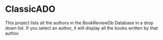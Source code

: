 # ClassicADO
This project lists all the authors in the BookReviewDb Database in a drop down list. 
If you select an author, it will display all the books written by that author.
